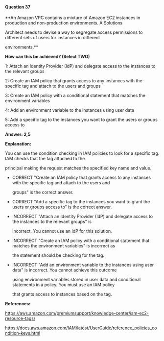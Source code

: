 #### Question  37


**An Amazon VPC contains a mixture of Amazon EC2 instances in production and non-production environments. A Solutions

Architect needs to devise a way to segregate access permissions to different sets of users for instances in different

environments.**


**How can this be achieved? (Select TWO)**


1: Attach an Identity Provider (IdP) and delegate access to the instances to the relevant groups


2: Create an IAM policy that grants access to any instances with the specific tag and attach to the users and groups


3: Create an IAM policy with a conditional statement that matches the environment variables


4: Add an environment variable to the instances using user data


5: Add a specific tag to the instances you want to grant the users or groups access to


**Answer: 2,5**


**Explanation:**


You can use the condition checking in IAM policies to look for a specific tag. IAM checks that the tag attached to the

principal making the request matches the specified key name and value.


- CORRECT "Create an IAM policy that grants access to any instances with the specific tag and attach to the users and

  groups" is the correct answer.


- CORRECT "Add a specific tag to the instances you want to grant the users or groups access to" is the correct answer.


- INCORRECT "Attach an Identity Provider (IdP) and delegate access to the instances to the relevant groups" is

  incorrect. You cannot use an IdP for this solution.


- INCORRECT "Create an IAM policy with a conditional statement that matches the environment variables" is incorrect as

  the statement should be checking for the tag.


- INCORRECT "Add an environment variable to the instances using user data" is incorrect. You cannot achieve this outcome

  using environment variables stored in user data and conditional statements in a policy. You must use an IAM policy

  that grants access to instances based on the tag.


**References:**


https://aws.amazon.com/premiumsupport/knowledge-center/iam-ec2-resource-tags/


https://docs.aws.amazon.com/IAM/latest/UserGuide/reference_policies_condition-keys.html

